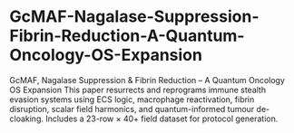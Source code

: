 # GcMAF-Nagalase-Suppression-Fibrin-Reduction-A-Quantum-Oncology-OS-Expansion
GcMAF, Nagalase Suppression &amp; Fibrin Reduction – A Quantum Oncology OS Expansion This paper resurrects and reprograms immune stealth evasion systems using ECS logic, macrophage reactivation, fibrin disruption, scalar field harmonics, and quantum-informed tumour de-cloaking. Includes a 23-row × 40+ field dataset for protocol generation.
